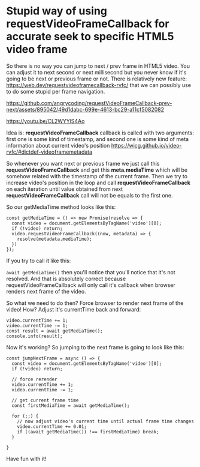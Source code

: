 # Stupid way of using requestVideoFrameCallback for accurate seek to specific HTML5 video frame

So there is no way you can jump to next / prev frame in HTML5 video. You can adjust it to next second or next millisecond but you never know if it's going to be next or previous frame or not.
There is relatively new feature: https://web.dev/requestvideoframecallback-rvfc/ that we can possibly use to do some stupid per frame navigation.

https://github.com/angrycoding/requestVideoFrameCallback-prev-next/assets/895042/49d1dabc-699e-4613-bc29-a11cf5082082

https://youtu.be/CL2WYYlS4Ao

Idea is: **requestVideoFrameCallback** callback is called with two arguments: first one is some kind of timestamp, and second one is some kind
of meta information about current video's position https://wicg.github.io/video-rvfc/#dictdef-videoframemetadata

So whenever you want next or previous frame we just call this **requestVideoFrameCallback** and get this **meta.mediaTime** which will be somehow
related with the timestamp of the current frame. Then we try to increase video's position in the loop and call **requestVideoFrameCallback** on each
iteration until value obtained from next **requestVideoFrameCallback** call will not be equals to the first one.

So our getMediaTime method looks like this:

```
const getMediaTime = () => new Promise(resolve => {
  const video = document.getElementsByTagName('video')[0];
  if (!video) return;
  video.requestVideoFrameCallback((now, metadata) => {
    resolve(metadata.mediaTime);
  })
});
```

If you try to call it like this:

```await getMediaTime()``` then you'll notice that you'll notice that it's not resolved. And that is absolutely correct because requestVideoFrameCallback will only call it's callback when browser renders next frame of the video.

So what we need to do then? Force browser to render next frame of the video! How? Adjust it's currentTime back and forward:

```
video.currentTime += 1;
video.currentTime -= 1;
const result = await getMediaTime();
console.info(result);
```

Now it's working? So jumping to the next frame is going to look like this:

```
const jumpNextFrame = async () => {
  const video = document.getElementsByTagName('video')[0];
  if (!video) return;

  // force rerender
  video.currentTime += 1;
  video.currentTime -= 1;

  // get current frame time
  const firstMediaTime = await getMediaTime();

  for (;;) {
    // now adjust video's current time until actual frame time changes
    video.currentTime += 0.01;
    if ((await getMediaTime()) !== firstMediaTime) break;
  }

}
```

Have fun with it!
